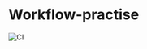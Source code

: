 # Workflow-practise
![CI](https://github.com/Pacificdubey/Workflow-practise/actions/workflows/main.yml/badge.svg)